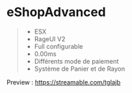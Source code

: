 # eShopAdvanced

> - ESX
> - RageUI V2
> - Full configurable
> - 0.00ms
> - Différents mode de paiement
> - Système de Panier et de Rayon

Preview : https://streamable.com/tglajb
